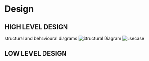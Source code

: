 
# Design



## HIGH LEVEL DESIGN
structural and behavioural diagrams
![Structural Diagram](https://user-images.githubusercontent.com/101419044/161257570-510e103a-00c8-4aa6-92b3-272519472368.jpeg)
![usecase](https://user-images.githubusercontent.com/101419044/161257699-15455d9b-a5a5-4e56-a056-7335c8f7a8c5.png)

## LOW LEVEL DESIGN
